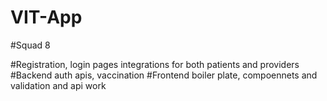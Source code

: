 # VIT-App
#Squad 8 

#Registration, login pages integrations for both patients and providers
#Backend auth apis, vaccination 
#Frontend boiler plate, compoennets and validation and api work



